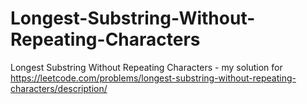 # Longest-Substring-Without-Repeating-Characters
Longest Substring Without Repeating Characters - my solution for https://leetcode.com/problems/longest-substring-without-repeating-characters/description/

